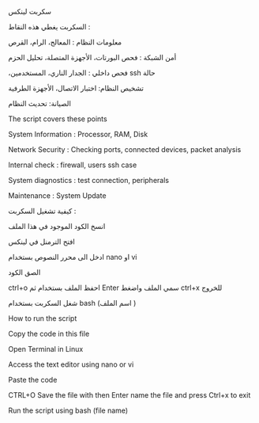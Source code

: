 سكربت لينكس

 السكربت يغطي هذه النقاط :

معلومات النظام :  المعالج، الرام، القرص

أمن الشبكة :  فحص البورتات، الأجهزة المتصلة، تحليل الحزم

،فحص داخلي :  الجدار الناري، المستخدمين
ssh حالة

تشخيص النظام: اختبار الاتصال، الأجهزة الطرفية

الصيانة: تحديث النظام

The script covers these points

System Information : Processor, RAM, Disk

Network Security : Checking ports, connected devices, packet analysis

Internal check : firewall, users
ssh case

System diagnostics : test connection, peripherals

Maintenance : System Update


  كيفية تشغيل السكربت :

انسخ الكود الموجود في هذا الملف 

افتح الترمنل في لينكس 

 ادخل الى محرر النصوص بستخدام
nano او vi 

الصق الكود 

ctrl+o احفظ الملف بستخدام 
ثم 
Enter سمي الملف واضغط 
ctrl+x للخروج

شغل السكربت بستخدام 
bash (اسم الملف )

How to run the script

Copy the code in this file

Open Terminal in Linux

Access the text editor using
nano or vi

Paste the code

CTRL+O Save the file with
then
Enter name the file and press
Ctrl+x to exit

Run the script using
bash (file name)
